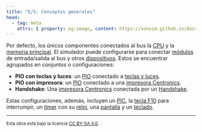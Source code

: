 ```yaml
---
title: "E/S: Conceptos generales"
head:
  - tag: meta
    attrs: { property: og:image, content: https://vonsim.github.io/docs/og/io.png }
---
```


Por defecto, los únicos componentes conectados al bus la [CPU](/docs/cpu/) y la [memoria principal](/docs/memory/). El simulador puede configurarse para conectar [módulos](/docs/io/modules/) de entrada/salida al bus y otros [dispositivos](/docs/io/devices/). Estos se encuentrar agrupados en conjuntos o configuraciones:

- **PIO con teclas y luces**: un [PIO](/docs/io/modules/pio/) conectado a [teclas y luces](/docs/io/devices/switches-and-leds/).
- **PIO con impresora**: un [PIO](/docs/io/modules/pio/) conectado a una [impresora Centronics](/docs/io/devices/printer/).
- **Handshake**: Una [impresora Centronics](/docs/io/devices/printer/) conectada por un [Handshake](/docs/io/modules/handshake).

Estas configuraciones, además, incluyen un [PIC](/docs/io/modules/pic/), la [tecla F10](/docs/io/devices/f10/) para interrumpir, un [timer](/docs/io/modules/timer/) con su [reloj](/docs/io/devices/clock/), una [pantalla](/docs/io/devices/screen/) y un [teclado](/docs/io/devices/keyboard/).

---

<small>Esta obra está bajo la licencia <a target="_blank" rel="license noopener noreferrer" href="http://creativecommons.org/licenses/by-sa/4.0/">CC BY-SA 4.0</a>.</small>
